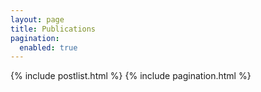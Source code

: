 ```yaml
---
layout: page
title: Publications
pagination:
  enabled: true
---
```


{% include postlist.html %}
{% include pagination.html %}
